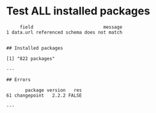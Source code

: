 # Test ALL installed packages

         field                          message
    1 data.url referenced schema does not match
    
    
    ## Installed packages 
    
    [1] "822 packages"
    
    ---
    
    ## Errors 
    
           package version   res
    61 changepoint   2.2.2 FALSE
    
    ---

